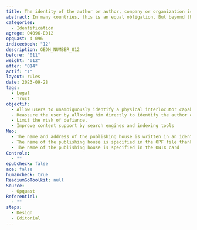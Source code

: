 ```yaml
---
title: The identity of the author or author, company or organization is indicated.
abstract: In many countries, this is an equal obligation. But beyond the local legal aspects, it is good that someone is responsible for the content of the site and that that person is identified.
categories:
  - Identification
agrege: O4096-E012
opquast: 4 096
indiceebook: "12"
description: GEOM_NUMBER_012
before: "011"
weight: "012"
after: "014"
actif: "1"
layout: rules
date: 2023-09-28
tags:
  - Legal
  - Trust
objectif:
  - Allow users to unambiguously identify a physical interlocutor capable of answering questions about the proposed content, or assume responsibility for these contents.
  - Reassure the user by allowing him directly to identify the author or author (in the broadest sense).
  - Limit the risk of defiance.
  - Improve content support by search engines and indexing tools
Meo:
  - The name and address of the publishing house is written in an identified section
  - The name of the publishing house is specified in the OPF file thanks to dc:publisher
  - The name of the publishing house is specified in the ONIX card
Controle:
  - ""
epubcheck: false
ace: false
humancheck: true
ReadiumGoToolkit: null
Source:
  - Opquast
Referentiel:
  - ""
steps:
  - Design
  - Editorial
---
```

